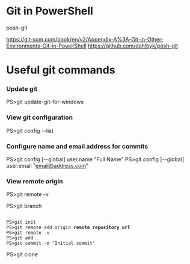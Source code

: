 # Git in PowerShell
posh-git

https://git-scm.com/book/en/v2/Appendix-A%3A-Git-in-Other-Environments-Git-in-PowerShell
https://github.com/dahlbyk/posh-git

# Useful git commands

### Update git
PS>git update-git-for-windows

### View git configuration
PS>git config --list

### Configure name and email address for commits
PS>git config [--global] user.name "Full Name"
PS>git config [--global] user.email "email@address.com"


### View remote origin
PS>git remote -v


PS>git branch


<pre><code>
PS>git init
PS>git remote add origin <b>remote repository url</b> 
PS>git remote -v
PS>git add .
PS>git commit -m "Initial commit"
</code></pre>


PS>git clone 